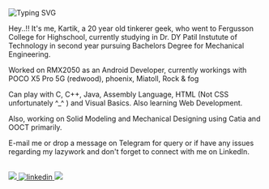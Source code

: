<img src="https://readme-typing-svg.herokuapp.com?font=Fira+Code&weight=500&size=30&pause=1000&color=F70000&width=600&height=60&lines=Hey+There!%2C+%F0%9F%91%8B;Nice+to+meet+you....%F0%9F%98%87;I+am+Kartik%2C%F0%9F%97%BF;From+Pune%2C+India+%F0%9F%87%AE%F0%9F%87%B3" alt="Typing SVG" />
</a>
</h1>

Hey..!! It's me, Kartik, a 20 year old tinkerer geek, who went to Fergusson College for Highschool, currently studying in Dr. DY Patil Instutute of Technology in second year pursuing Bachelors Degree for Mechanical Engineering.


Worked on RMX2050 as an Android Developer, currently workings with POCO X5 Pro 5G (redwood), phoenix, Miatoll, Rock & fog

Can play with C, C++, Java, Assembly Language, HTML (Not CSS unfortunately ^_^ ) and Visual Basics. Also learning Web Development.

Also, working on Solid Modeling and Mechanical Designing using Catia and OOCT primarily.


E-mail me or drop a message on Telegram for query or if have any issues regarding my lazywork and don't forget to connect with me on LinkedIn.

<br>
<a href="mailto:kartiklashkare@gmail.com" target="_blank">
<img src="https://img.shields.io/badge/Gmail-D14836?style=for-the-badge&logo=gmail&logoColor=white" />
<a href="https://www.linkedin.com/in/kartik-lashkare-686225269" target="_blank">
<img src=https://img.shields.io/badge/linkedin-%231E77B5.svg?&style=for-the-badge&logo=linkedin&logoColor=white alt=linkedin style=“margin-bottom: 5px;” />
</a>
<a href="https://t.me/Kartik_Ane_Nenu" target="_blank">
<img src="https://img.shields.io/badge/Telegram-2CA5E0.svg?style=for-the-badge&logo=telegram&logoColor=white" />
</a>
<br/>

